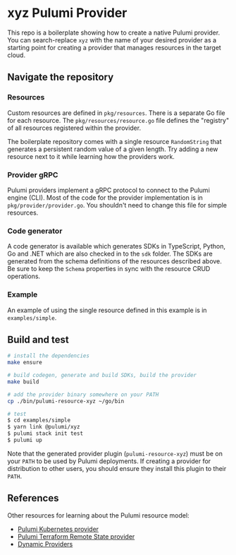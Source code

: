 # xyz Pulumi Provider

This repo is a boilerplate showing how to create a native Pulumi provider.  You can search-replace `xyz` with the name of your desired provider as a starting point for creating a provider that manages resources in the target cloud.

## Navigate the repository

### Resources

Custom resources are defined in `pkg/resources`. There is a separate Go file for each resource. The `pkg/resources/resource.go` file defines the "registry" of all resources registered within the provider.

The boilerplate repository comes with a single resource `RandomString` that generates a persistent random value of a given length. Try adding a new resource next to it while learning how the providers work.

### Provider gRPC

Pulumi providers implement a gRPC protocol to connect to the Pulumi engine (CLI). Most of the code for the provider implementation is in `pkg/provider/provider.go`. You shouldn't need to change this file for simple resources.

### Code generator

A code generator is available which generates SDKs in TypeScript, Python, Go and .NET which are also checked in to the `sdk` folder. The SDKs are generated from the schema definitions of the resources described above. Be sure to keep the `Schema` properties in sync with the resource CRUD operations.

### Example

An example of using the single resource defined in this example is in `examples/simple`.

## Build and test

```bash
# install the dependencies
make ensure

# build codegen, generate and build SDKs, build the provider
make build

# add the provider binary somewhere on your PATH
cp ./bin/pulumi-resource-xyz ~/go/bin

# test
$ cd examples/simple
$ yarn link @pulumi/xyz
$ pulumi stack init test
$ pulumi up
```

Note that the generated provider plugin (`pulumi-resource-xyz`) must be on your `PATH` to be used by Pulumi deployments.  If creating a provider for distribution to other users, you should ensure they install this plugin to their `PATH`.

## References

Other resources for learning about the Pulumi resource model:
* [Pulumi Kubernetes provider](https://github.com/pulumi/pulumi-kubernetes/blob/master/provider/pkg/provider/provider.go)
* [Pulumi Terraform Remote State provider](https://github.com/pulumi/pulumi-terraform/blob/master/provider/cmd/pulumi-resource-terraform/provider.go)
* [Dynamic Providers](https://www.pulumi.com/docs/intro/concepts/programming-model/#dynamicproviders)
